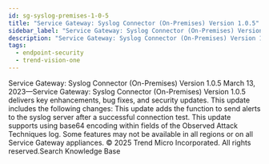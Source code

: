 ```yaml
---
id: sg-syslog-premises-1-0-5
title: "Service Gateway: Syslog Connector (On-Premises) Version 1.0.5"
sidebar_label: "Service Gateway: Syslog Connector (On-Premises) Version 1.0.5"
description: "Service Gateway: Syslog Connector (On-Premises) Version 1.0.5"
tags:
  - endpoint-security
  - trend-vision-one
---
```


 Service Gateway: Syslog Connector (On-Premises) Version 1.0.5 March 13, 2023—Service Gateway: Syslog Connector (On-Premises) Version 1.0.5 delivers key enhancements, bug fixes, and security updates. This update includes the following changes: This update adds the function to send alerts to the syslog server after a successful connection test. This update supports using base64 encoding within fields of the Observed Attack Techniques log. Some features may not be available in all regions or on all Service Gateway appliances. © 2025 Trend Micro Incorporated. All rights reserved.Search Knowledge Base